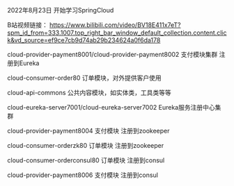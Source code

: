 2022年8月23日 开始学习SpringCloud

B站视频链接： 
https://www.bilibili.com/video/BV18E411x7eT?spm_id_from=333.1007.top_right_bar_window_default_collection.content.click&vd_source=ef9ce7cb9d74ab29b234624a0f6da178

cloud-provider-payment8001/cloud-provider-payment8002  支付模块集群 注册到Eureka

cloud-consumer-order80  订单模块，对外提供客户使用

cloud-api-commons 公共内容模块，如实体类，工具类等等

cloud-eureka-server7001/cloud-eureka-server7002  Eureka服务注册中心集群

cloud-provider-payment8004  支付模块 注册到zookeeper

cloud-consumer-orderzk80    订单模块 注册到zookeeper

cloud-consumer-orderconsul80 订单模块  注册到consul

cloud-provider-payment8006   支付模块 注册到consul


